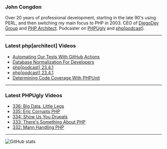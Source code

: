 ### John Congdon

Over 20 years of professional development, starting in the late 90's using PERL, and then switching my main focus to PHP in 2003.
CEO of [DiegoDev Group][ws_diegodev] and [PHP Architect][ws_phparch].
Podcaster on [PHPUgly][ws_phpugly] and [php[podcast]][ws_phparch].

---

### Latest php[architect] Videos
<!-- PHPARCHITECT:START -->
- [Automating Our Tests With GitHub Actions](https://www.youtube.com/watch?v=LVqaBKvEZds)
- [Database Normalization For Developers](https://www.youtube.com/watch?v=cJNu-CsUJso)
- [php[podcast] 23.4.1](https://www.youtube.com/watch?v=a0eQPy4ZEig)
- [php[podcast] 23.4.1](https://www.youtube.com/watch?v=KKF8i0yJoO8)
- [Determining Code Coverage With PHPUnit](https://www.youtube.com/watch?v=PFywmvzecno)
<!-- PHPARCHITECT:END -->

---

### Latest PHPUgly Videos
<!-- PHPUGLY:START -->
- [336: Big Data, Little Legs](https://www.youtube.com/watch?v=81S1kbTXDtc)
- [335: Eric Corrupts PHP](https://www.youtube.com/watch?v=hElZCHgRX3s)
- [334: Show Us You Drupals](https://www.youtube.com/watch?v=y55aqTnRKE4)
- [333: There&#39;s Something About PHP](https://www.youtube.com/watch?v=RfvwFsVpc4s)
- [332: Mann Handling PHP](https://www.youtube.com/watch?v=UL0cs4cIJno)
<!-- PHPUGLY:END -->

---

![GitHub stats](https://github-readme-stats.vercel.app/api?username=johncongdon&show_icons=true&hide_border=true&hide=stars&count_private=true)  


[ws_diegodev]: https://www.diegodev.com
[ws_phparch]: https://www.phparch.com
[ws_phpugly]: https://www.phpugly.com

